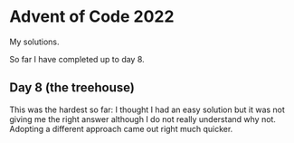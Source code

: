 # Advent of Code 2022

My solutions. 

So far I have completed up to day 8.

## Day 8 (the treehouse)

This was the hardest so far: I thought I had an easy solution but it was not giving me the right answer although I do not really understand why not. Adopting a different approach came out right much quicker.


